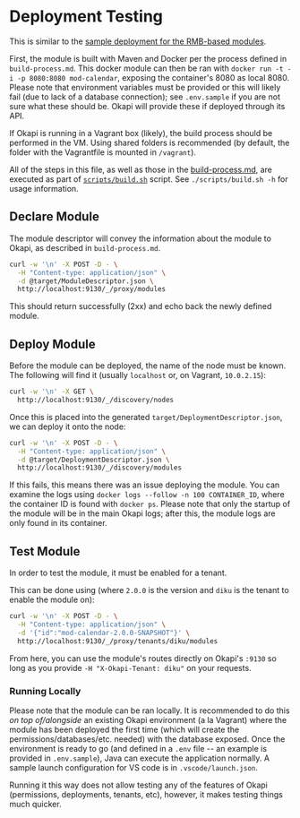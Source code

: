 # Deployment Testing

This is similar to the
[sample deployment for the RMB-based modules](https://github.com/folio-org/folio-sample-modules/tree/master/hello-vertx).

First, the module is built with Maven and Docker per the process defined in `build-process.md`. This
docker module can then be ran with `docker run -t -i -p 8080:8080 mod-calendar`, exposing the
container's 8080 as local 8080. Please note that environment variables must be provided or this will
likely fail (due to lack of a database connection); see `.env.sample` if you are not sure what these
should be. Okapi will provide these if deployed through its API.

If Okapi is running in a Vagrant box (likely), the build process should be performed in the VM.
Using shared folders is recommended (by default, the folder with the Vagrantfile is mounted in
`/vagrant`).

All of the steps in this file, as well as those in the [build-process.md](build-process.md), are
executed as part of [`scripts/build.sh`](/scripts/build.sh) script. See `./scripts/build.sh -h` for
usage information.

## Declare Module

The module descriptor will convey the information about the module to Okapi, as described in
`build-process.md`.

```sh
curl -w '\n' -X POST -D - \
  -H "Content-type: application/json" \
  -d @target/ModuleDescriptor.json \
  http://localhost:9130/_/proxy/modules
```

This should return successfully (2xx) and echo back the newly defined module.

## Deploy Module

Before the module can be deployed, the name of the node must be known. The following will find it
(usually `localhost` or, on Vagrant, `10.0.2.15`):

```sh
curl -w '\n' -X GET \
  http://localhost:9130/_/discovery/nodes
```

Once this is placed into the generated `target/DeploymentDescriptor.json`, we can deploy it onto the
node:

```sh
curl -w '\n' -X POST -D - \
  -H "Content-type: application/json" \
  -d @target/DeploymentDescriptor.json \
  http://localhost:9130/_/discovery/modules
```

If this fails, this means there was an issue deploying the module. You can examine the logs using
`docker logs --follow -n 100 CONTAINER_ID`, where the container ID is found with `docker ps`. Please
note that only the startup of the module will be in the main Okapi logs; after this, the module logs
are only found in its container.

## Test Module

In order to test the module, it must be enabled for a tenant.

This can be done using (where `2.0.0` is the version and `diku` is the tenant to enable the module
on):

```sh
curl -w '\n' -X POST -D - \
  -H "Content-type: application/json" \
  -d '{"id":"mod-calendar-2.0.0-SNAPSHOT"}' \
  http://localhost:9130/_/proxy/tenants/diku/modules
```

From here, you can use the module's routes directly on Okapi's `:9130` so long as you provide
`-H "X-Okapi-Tenant: diku"` on your requests.

### Running Locally

Please note that the module can be ran locally. It is recommended to do this _on top of/alongside_
an existing Okapi environment (a la Vagrant) where the module has been deployed the first time
(which will create the permissions/databases/etc. needed) with the database exposed. Once the
environment is ready to go (and defined in a `.env` file -- an example is provided in
`.env.sample`), Java can execute the application normally. A sample launch configuration for VS code
is in `.vscode/launch.json`.

Running it this way does not allow testing any of the features of Okapi (permissions, deployments,
tenants, etc), however, it makes testing things much quicker.
